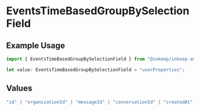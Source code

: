 # EventsTimeBasedGroupBySelectionField

## Example Usage

```typescript
import { EventsTimeBasedGroupBySelectionField } from "@inkeep/inkeep-analytics/models/components";

let value: EventsTimeBasedGroupBySelectionField = "userProperties";
```

## Values

```typescript
"id" | "organizationId" | "messageId" | "conversationId" | "createdAt" | "projectId" | "integrationId" | "eventType" | "type" | "searchQuery" | "properties" | "userProperties"
```